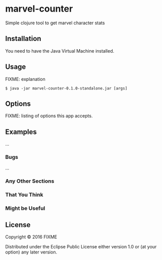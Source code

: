 # marvel-counter

Simple clojure tool to get marvel character stats

## Installation

You need to have the Java Virtual Machine installed.

## Usage

FIXME: explanation

    $ java -jar marvel-counter-0.1.0-standalone.jar [args]

## Options

FIXME: listing of options this app accepts.

## Examples

...

### Bugs

...

### Any Other Sections
### That You Think
### Might be Useful

## License

Copyright © 2016 FIXME

Distributed under the Eclipse Public License either version 1.0 or (at
your option) any later version.
